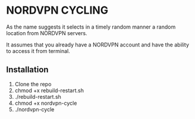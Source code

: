 # NORDVPN CYCLING
As the name suggests it selects in a timely random manner a random location from NORDVPN servers.

It assumes that you already have a NORDVPN account and have the ability to access it from terminal.

## Installation
1. Clone the repo
2. chmod +x rebuild-restart.sh
3. ./rebuild-restart.sh
4. chmod +x nordvpn-cycle
5. ./nordvpn-cycle

